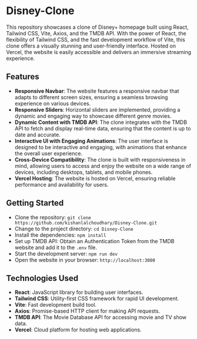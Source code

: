 # Disney-Clone
This repository showcases a clone of Disney+ homepage built using React, Tailwind CSS, Vite, Axios, and the TMDB API. With the power of React, the flexibility of Tailwind CSS, and the fast development workflow of Vite, this clone offers a visually stunning and user-friendly interface. Hosted on Vercel, the website is easily accessible and delivers an immersive streaming experience.

## Features

- **Responsive Navbar**: The website features a responsive navbar that adapts to different screen sizes, ensuring a seamless browsing experience on various devices.
- **Responsive Sliders**: Horizontal sliders are implemented, providing a dynamic and engaging way to showcase different genre movies.
- **Dynamic Content with TMDB API**: The clone integrates with the TMDB API to fetch and display real-time data, ensuring that the content is up to date and accurate.
- **Interactive UI with Engaging Animations**: The user interface is designed to be interactive and engaging, with animations that enhance the overall user experience.
- **Cross-Device Compatibility**: The clone is built with responsiveness in mind, allowing users to access and enjoy the website on a wide range of devices, including desktops, tablets, and mobile phones.
- **Vercel Hosting**: The website is hosted on Vercel, ensuring reliable performance and availability for users.

## Getting Started

- Clone the repository: `git clone https://github.com/kishanlalchoudhary/Disney-Clone.git`
- Change to the project directory: `cd Disney-Clone`
- Install the dependencies: `npm install`
- Set up TMDB API: Obtain an Authentication Token from the TMDB website and add it to the `.env` file.
- Start the development server: `npm run dev`
- Open the website in your browser: `http://localhost:3000`

## Technologies Used
- **React**: JavaScript library for building user interfaces.
- **Tailwind CSS**: Utility-first CSS framework for rapid UI development.
- **Vite**: Fast development build tool.
- **Axios**: Promise-based HTTP client for making API requests.
- **TMDB API**: The Movie Database API for accessing movie and TV show data.
- **Vercel**: Cloud platform for hosting web applications.

